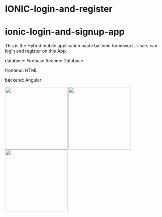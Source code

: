 # IONIC-login-and-register
# ionic-login-and-signup-app
This is the Hybrid mobile application made by Ionic framework. Users can login and register on this App.
<p>database: Firebase Reatime Database</p>

<p>frontend: HTML</p> 

<p>backend: Angular</p>



<img width="200" align="left" src="https://github.com/xudawww/ionic-login-and-signup-app/blob/master/1508720226198.jpg"/>
<img width="200" align="left" src="https://github.com/xudawww/ionic-login-and-signup-app/blob/master/1508720258999.jpg"/>
<img width="200" align="left" src="https://github.com/xudawww/ionic-login-and-signup-app/blob/master/1508720500923.jpg"/>

